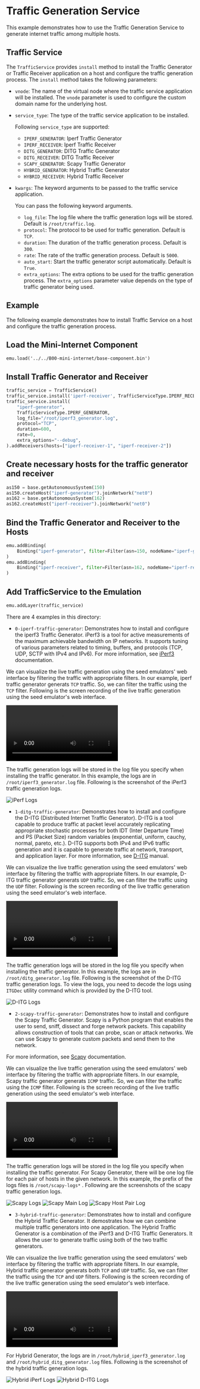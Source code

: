 # Traffic Generation Service

This example demonstrates how to use the Traffic Generation Service to generate internet traffic among multiple hosts.

## Traffic Service

The `TrafficService` provides `install` method to install the Traffic Generator or Traffic Receiver application on a host and configure the traffic generation process.
The `install` method takes the following parameters:

- `vnode`: The name of the virtual node where the traffic service application will be installed. The `vnode` parameter is used to configure the custom domain name for the underlying host.
- `service_type`: The type of the traffic service application to be installed.

  Following `service_type` are supported:

    - `IPERF_GENERATOR`: Iperf Traffic Generator
    - `IPERF_RECEIVER`: Iperf Traffic Receiver
    - `DITG_GENERATOR`: DITG Traffic Generator
    - `DITG_RECEIVER`: DITG Traffic Receiver
    - `SCAPY_GENERATOR`: Scapy Traffic Generator
    - `HYBRID_GENERATOR`: Hybrid Traffic Generator
    - `HYBRID_RECEIVER`: Hybrid Traffic Receiver

- `kwargs`: The keyword arguments to be passed to the traffic service application.

  You can pass the following keyword arguments.

    - `log_file`: The log file where the traffic generation logs will be stored. Default is `/root/traffic.log`.
    - `protocol`: The protocol to be used for traffic generation. Default is `TCP`.
    - `duration`: The duration of the traffic generation process. Default is `300`.
    - `rate`: The rate of the traffic generation process. Default is `5000`.
    - `auto_start`: Start the traffic generator script automatically. Default is `True`.
    - `extra_options`: The extra options to be used for the traffic generation process. The `extra_options` parameter value depends on the type of traffic generator being used.

## Example

The following example demonstrates how to install Traffic Service on a host and configure the traffic generation process.

## Load the Mini-Internet Component

```
emu.load('../../B00-mini-internet/base-component.bin')
```

## Install Traffic Generator and Receiver

```python
traffic_service = TrafficService()
traffic_service.install('iperf-receiver', TrafficServiceType.IPERF_RECEIVER, log_file='/root/iperf3_receiver.log')
traffic_service.install(
    "iperf-generator",
    TrafficServiceType.IPERF_GENERATOR,
    log_file="/root/iperf3_generator.log",
    protocol="TCP",
    duration=600,
    rate=0,
    extra_options="--debug",
).addReceivers(hosts=["iperf-receiver-1", "iperf-receiver-2"])
```

## Create necessary hosts for the traffic generator and receiver

```python
as150 = base.getAutonomousSystem(150)
as150.createHost("iperf-generator").joinNetwork("net0")
as162 = base.getAutonomousSystem(162)
as162.createHost("iperf-receiver").joinNetwork("net0")
```

## Bind the Traffic Generator and Receiver to the Hosts

```python
emu.addBinding(
    Binding("iperf-generator", filter=Filter(asn=150, nodeName="iperf-generator"))
)
emu.addBinding(
    Binding("iperf-receiver", filter=Filter(asn=162, nodeName="iperf-receiver"))
)
```

## Add TrafficService to the Emulation

```python
emu.addLayer(traffic_service)
```


There are 4 examples in this directory:

- `0-iperf-traffic-generator`: Demonstrates how to install and configure the iperf3 Traffic Generator. iPerf3 is a tool for active measurements of the maximum achievable bandwidth on IP networks. It supports tuning of various parameters related to timing, buffers, and protocols (TCP, UDP, SCTP with IPv4 and IPv6). For more information, see [iPerf3](https://iperf.fr/iperf-doc.php) documentation.

We can visualize the live traffic generation using the seed emulators' web interface by filtering the traffic with appropriate filters. In our example, iperf traffic generator generats `TCP` traffic. So, we can filter the traffic using the `TCP` filter. Following is the screen recording of the live traffic generation using the seed emulator's web interface.

![iPerf Demo](media/iperf-recording.mov)

The traffic generation logs will be stored in the log file you specify when installing the traffic generator. In this example, the logs are in `/root/iperf3_generator.log` file. Following is the screenshot of the iPerf3 traffic generation logs.

![iPerf Logs](media/iperf-logs.png)

- `1-ditg-traffic-generator`: Demonstrates how to install and configure the D-ITG (Distributed Internet Traffic Generator). D-ITG is a tool capable to produce traffic at packet level accurately replicating appropriate stochastic processes for both IDT (Inter Departure Time) and PS (Packet Size) random variables (exponential, uniform, cauchy, normal, pareto, etc.). D-ITG supports both IPv4 and IPv6 traffic generation and it is capable to 
generate traffic at network, transport, and application layer. For more information, see [D-ITG](https://allstar.jhuapl.edu/repo/p1/amd64/d-itg/doc/d-itg-manual.pdf) manual.


We can visualize the live traffic generation using the seed emulators' web interface by filtering the traffic with appropriate filters. In our example, D-ITG traffic generator generats `UDP` traffic. So, we can filter the traffic using the `UDP` filter. Following is the screen recording of the live traffic generation using the seed emulator's web interface.

![D-ITG Demo](media/ditg-recording.mov)

The traffic generation logs will be stored in the log file you specify when installing the traffic generator. In this example, the logs are in `/root/ditg_generator.log` file. Following is the screenshot of the D-ITG traffic generation logs. To view the logs, you need to decode the logs using `ITGDec` utility command which is provided by the D-ITG tool.

![D-ITG Logs](media/ditg-logs.png)

- `2-scapy-traffic-generator`: Demonstrates how to install and configure the Scapy Traffic Generator. Scapy is a Python program that enables the user to send, sniff, dissect and forge network packets. This capability allows construction of tools that can probe, scan or attack networks. We can use Scapy to generate custom packets and send them to the network.

For more information, see [Scapy](https://scapy.readthedocs.io/en/latest/) documentation.

We can visualize the live traffic generation using the seed emulators' web interface by filtering the traffic with appropriate filters. In our example, Scapy traffic generator generats `ICMP` traffic. So, we can filter the traffic using the `ICMP` filter. Following is the screen recording of the live traffic generation using the seed emulator's web interface.

![Scapy Demo](media/scapy-recording.mov)

The traffic generation logs will be stored in the log file you specify when installing the traffic generator. For Scapy Generator, there will be one log file for each pair of hosts in the given network. In this example, the prefix of the logs files is `/root/scapy-logs*` . Following are the screenshots of the scapy traffic generation logs.

![Scapy Logs](media/scapy-logs.png)
![Scapy Main Log](media/scapy-logs-main.png)
![Scapy Host Pair Log](media/scapy-logs-host-pair.png)

- `3-hybrid-traffic-generator`: Demonstrates how to install and configure the Hybrid Traffic Generator. It demostrates how we can combine multiple traffic generators into one application. The Hybrid Traffic Generator is a combination of the iPerf3 and D-ITG Traffic Generators. It allows the user to generate traffic using both of the two traffic generators.


We can visualize the live traffic generation using the seed emulators' web interface by filtering the traffic with appropriate filters. In our example, Hybrid traffic generator generats both `TCP` and `UDP` traffic. So, we can filter the traffic using the `TCP` and `UDP` filters. Following is the screen recording of the live traffic generation using the seed emulator's web interface.

![Hybrid Demo](media/hybrid-recording.mov)

For Hybrid Generator, the logs are in `/root/hybrid_iperf3_generator.log` and `/root/hybrid_ditg_generator.log` files. Following is the screenshot of the hybrid traffic generation logs.

![Hybrid iPerf Logs](media/hybrid-iperf-logs.png)
![Hybrid D-ITG Logs](media/hybrid-ditg-logs.png)
